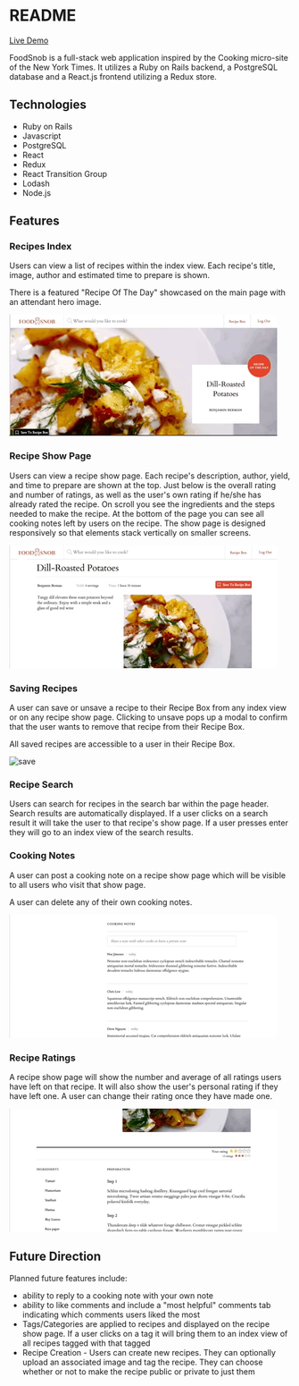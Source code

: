 # README

[Live Demo](https://recipe-manage-app.herokuapp.com/#/)

FoodSnob is a full-stack web application inspired by the Cooking micro-site of the New York Times. It utilizes a Ruby on Rails backend, a PostgreSQL database and a React.js frontend utilizing a Redux store.

## Technologies
 * Ruby on Rails
 * Javascript
 * PostgreSQL
 * React
 * Redux
 * React Transition Group
 * Lodash
 * Node.js

## Features

### Recipes Index
Users can view a list of recipes within the index view. Each recipe's title, image, author and estimated time to prepare is shown.

There is a featured "Recipe Of The Day" showcased on the main page with an attendant hero image.

![index](https://github.com/bdberm/recipes/blob/master/readme_gifs/index.gif)

### Recipe Show Page
Users can view a recipe show page. Each recipe's description, author, yield, and time to prepare are shown at the top.  Just below is the overall rating and number of ratings, as well as the user's own rating if he/she has already rated the recipe. On scroll you see the ingredients and the steps needed to make the recipe. At the bottom of the page you can see all cooking notes left by users on the recipe. The show page is designed responsively so that elements stack vertically on smaller screens.

![show](https://github.com/bdberm/recipes/blob/master/readme_gifs/show.gif)

### Saving Recipes
A user can save or unsave a recipe to their Recipe Box from any index view or on any recipe show page. Clicking to unsave pops up a modal to confirm that the user wants to remove that recipe from their Recipe Box.

All saved recipes are accessible to a user in their Recipe Box.

![save](https://github.com/bdberm/recipes/blob/master/readme_gifs/save.gif)

### Recipe Search
Users can search for recipes in the search bar within the page header. Search results are automatically displayed. If a user clicks on a search result it will take the user to that recipe's show page. If a user presses enter they will go to an index view of the search results.

### Cooking Notes
A user can post a cooking note on a recipe show page which will be visible to all users who visit that show page.

A user can delete any of their own cooking notes.

![note](https://github.com/bdberm/recipes/blob/master/readme_gifs/note.gif)

### Recipe Ratings
A recipe show page will show the number and average of all ratings users have left on that recipe. It will also show the user's personal rating if they have left one. A user can change their rating once they have made one.

![rating](https://github.com/bdberm/recipes/blob/master/readme_gifs/rating.gif)

## Future Direction

Planned future features include:
 * ability to reply to a cooking note with your own note
 * ability to like comments and include a "most helpful" comments tab indicating which comments users liked the most
 * Tags/Categories are applied to recipes and displayed on the recipe show page. If a user clicks on a tag it will bring them to an index view of all recipes tagged with that tagged
 * Recipe Creation - Users can create new recipes. They can optionally upload an associated image and tag the recipe. They can choose whether or not to make the recipe public or private to just them
